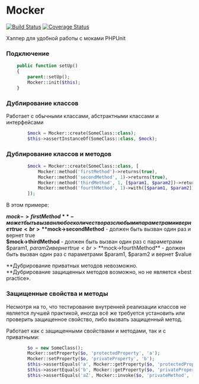 # Mocker

[![Build Status](https://travis-ci.org/mvkasatkin/mocker.svg?branch=master)](https://travis-ci.org/mvkasatkin/mocker)
[![Coverage Status](https://coveralls.io/repos/github/mvkasatkin/mocker/badge.svg?branch=master)](https://coveralls.io/github/mvkasatkin/mocker?branch=master)

Хэлпер для удобной работы с моками PHPUnit

### Подключение

```php
    public function setUp()
    {
        parent::setUp();
        Mocker::init($this);
    }
```

### Дублирование классов

Работает с обычными классами, абстрактными классами и интерфейсами

```php
        $mock = Mocker::create(SomeClass::class);
        $this->assertInstanceOf(SomeClass::class, $mock);
```

### Дублирование классов и методов

```php
        $mock = Mocker::create(SomeClass::class, [
            Mocker::method('firstMethod')->returns(true),
            Mocker::method('secondMethod', 1)->returns(true),
            Mocker::method('thirdMethod', 1, [$param1, $param2])->returns($value),
            Mocker::method('fourthMethod', 1)->with([$param1, $param2])->returns($value),
        ]);
```

В этом примере:

**$mock->firstMethod** - может быть вызван любое количество раз с любыми параметрами и вернет true<br>
**$mock->secondMethod** - должен быть вызван один раз и вернет true<br>
**$mock->thirdMethod** - должен быть вызван один раз с параметрами $param1, $param2 и вернет true<br>
**$mock->fourthMethod** - должен быть вызван один раз с параметрами $param1, $param2 и вернет $value<br>

**Дубрирование приватных методов невозможно.<br> 
**Дубрирование защищенных методов возможно, но не является «best practice».<br> 

### Защищенные свойства и методы

Несмотря на то, что тестирование внутренней реализации классов не является лучшей практикой, иногда всё же требуется установить или проверить защищенное свойство, либо вызвать защищенный метод.

Работает как с защищенными свойствами и методами, так и с приватными: 

```php
        $o = new SomeClass();
        Mocker::setProperty($o, 'protectedProperty', 'a');
        Mocker::setProperty($o, 'privateProperty', 'b');
        $this->assertEquals('a', Mocker::getProperty($o, 'protectedProperty'));
        $this->assertEquals('b', Mocker::getProperty($o, 'privateProperty'));
        $this->assertEquals('aZ', Mocker::invoke($o, 'privateMethod', ['a']));
```
